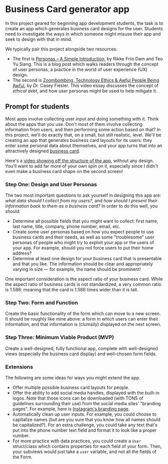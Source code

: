 # Business Card generator app

In this project geared for beginning app development students, the task is to create an app which generates business card designs for the user. Students need to investigate the ways in which someone might misuse their app and seek to design with that in mind.

We typically pair this project alongside two resources:

* The first is [Personas – A Simple Introduction](https://www.interaction-design.org/literature/article/personas-why-and-how-you-should-use-them), by Rikke Friis Dam and Teo Yu Siang. This is a blog post which walks readers through the concept of user personas, a practice in the world of user experience (UX) design.
* The second is [Zoombombing, Technology Ethics & Awful People Being Awful](https://www.youtube.com/watch?v=KI_3sF3SPq8), by Dr. Casey Fiesler. This video essay discusses the concept of _ethical debt_, and how user personas might be used to help mitigate it.

## Prompt for students

Most apps involve collecting user input and doing something with it. Think about the apps that you use. Don't most of them involve collecting information from users, and then performing some action based on that? In this project, we'll do exactly that, on a small, but still realistic, level. We'll be creating an app that generates business card layouts for its users: they enter some personal data about themselves, and your app turns that into an attractively designed [business card](https://business.tutsplus.com/articles/7-tips-on-what-information-to-put-on-your-business-card--cms-25194).

Here's a [video showing off the structure of the app](https://www.loom.com/share/f168d5d1621740c78fbc5810e2896e24), without any design. You'll want to add far more of your own spin on it, especially since I didn't even make a business card shape on the second screen!

### Step One: Design and User Personas

The two most important questions to ask yourself in designing this app are: _what data should I collect from my users?_, and _how should I present their information back to them as a business card?_ In order to do this well, you should:

* Determine all possible fields that you might want to collect: first name, last name, title, company, phone number, email, etc.
* Create some user personas based on how you expect people to use business cards and their needs, as well as some "troublesome" user personas of people who might try to exploit your app or the users of your app. For example, should you not force users to put their home address?
* Determine at least one design for your business card that is presentable and that you like. The information should be clear and appropriately varying in size — for example, the name should be prominent!

One important consideration is the aspect ratio of your business card. While the aspect ratio of business cards is not standardized, a very common ratio is 1.586: meaning that the card is 1.586 times wider than it is tall.

### Step Two: Form and Function

Create the basic functionality of the form which can move to a new screen. It should be roughly like mine above: a form in which users can enter their information, and that information is (clumsily) displayed on the next screen.

### Step Three: Minimum Viable Product (MVP)

Create a well-designed, fully functional app, complete with well-designed views (especially the business card display) and well-chosen form fields.

### Extensions

The following are some ideas for ways you might extend the app.

* Offer multiple possible business card layouts for people.
* Offer the ability to add social media handles, displayed with the built-in logos. Note that those icons can be downloaded (with TONS of guidelines surrounding their use) from the social media sites' "branding pages". For example, here is [Instagram's branding page](https://en.instagram-brand.com/assets/icons).
* Automatically clean up user inputs. For example, you could choose to capitalize names (but are you sure that you know how all names should be capitalized?). For an extra challenge, you could take any text that's put into the phone number text field and format it to look like a proper number.
* For more practice with data practices, you could create a `User` struct/class which contains properties for each field of your form. Then, your subviews would just take a `user` variable, and not all the fields of the Form.
